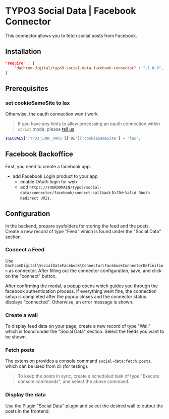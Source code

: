 # TYPO3 Social Data | Facebook Connector

This connector allows you to fetch social posts from Facebook.

## Installation

```json
"require" : {
    "dachcom-digital/typo3-social-data-facebook-connector" : "~1.0.0",
}
```

## Prerequisites

### set cookieSameSite to lax
Otherwise, the oauth connection won't work.
> If you have any hints to allow processing an oauth connection within `strict` mode,
> please [tell us](https://github.com/dachcom-digital/typo3-social-data-facebook-connector/issues).

```php
$GLOBALS['TYPO3_CONF_VARS']['BE']['cookieSameSite'] = 'lax';
```

## Facebook Backoffice

First, you need to create a facebook app.
 * add Facebook Login product to your app
   * enable OAuth login for web
   * add `https://YOURDOMAIN/typo3/social-data/connector/facebook/connect-callback` to the `Valid OAuth Redirect URIs`.

## Configuration

In the backend, prepare sysfolders for storing the feed and the posts.
Create a new record of type "Feed" which is found under the "Social Data" section.

### Connect a Feed

Use `DachcomDigital\SocialDataFacebook\Connector\FacebookConnectorDefinition` as connector.
After filling out the connector configuration, save, and click on the "connect" button.

After confirming the modal, a popup opens which guides you through the facebook authentication process.
If everything went fine, the connection setup is completed after the popup closes and the connector status displays "connected".
Otherwise, an error message is shown.

### Create a wall

To display feed data on your page, create a new record of type "Wall" which is found under the "Social Data" section.
Select the feeds you want to be shown.

### Fetch posts

The extension provides a console command `social-data:fetch:posts`, which can be used from cli (for testing).  
> To keep the posts in sync, create a scheduled task of type "Execute console commands", and select the above command. 

### Display the data

Use the Plugin "Social Data" plugin and select the desired wall to output the posts in the frontend.
